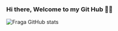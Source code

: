 ### Hi there, Welcome to my Git Hub 👋🏻


![Fraga GitHub stats](https://github-readme-stats.vercel.app/api?username=EdilsonMaria&show_icons=true&theme=dark&count_private=true)

